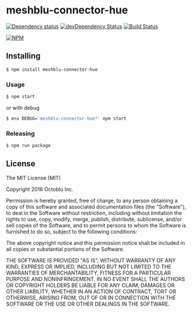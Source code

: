# meshblu-connector-hue

[![Dependency status](http://img.shields.io/david/octoblu/meshblu-connector-hue.svg?style=flat)](https://david-dm.org/octoblu/meshblu-connector-hue)
[![devDependency Status](http://img.shields.io/david/dev/octoblu/meshblu-connector-hue.svg?style=flat)](https://david-dm.org/octoblu/meshblu-connector-hue#info=devDependencies)
[![Build Status](http://img.shields.io/travis/octoblu/meshblu-connector-hue.svg?style=flat&branch=master)](https://travis-ci.org/octoblu/meshblu-connector-hue)

[![NPM](https://nodei.co/npm/meshblu-connector-hue.svg?style=flat)](https://npmjs.org/package/meshblu-connector-hue)

## Installing

```bash
$ npm install meshblu-connector-hue
```

### Usage

```bash
$ npm start
```

or with debug

```bash
$ env DEBUG='meshblu-connector-hue*' npm start
```

### Releasing

```bash
$ npm run package
```

## License

The MIT License (MIT)

Copyright 2016 Octoblu Inc.

Permission is hereby granted, free of charge, to any person obtaining a copy
of this software and associated documentation files (the "Software"), to deal
in the Software without restriction, including without limitation the rights
to use, copy, modify, merge, publish, distribute, sublicense, and/or sell
copies of the Software, and to permit persons to whom the Software is
furnished to do so, subject to the following conditions:

The above copyright notice and this permission notice shall be included in
all copies or substantial portions of the Software.

THE SOFTWARE IS PROVIDED "AS IS", WITHOUT WARRANTY OF ANY KIND, EXPRESS OR
IMPLIED, INCLUDING BUT NOT LIMITED TO THE WARRANTIES OF MERCHANTABILITY,
FITNESS FOR A PARTICULAR PURPOSE AND NONINFRINGEMENT. IN NO EVENT SHALL THE
AUTHORS OR COPYRIGHT HOLDERS BE LIABLE FOR ANY CLAIM, DAMAGES OR OTHER
LIABILITY, WHETHER IN AN ACTION OF CONTRACT, TORT OR OTHERWISE, ARISING FROM,
OUT OF OR IN CONNECTION WITH THE SOFTWARE OR THE USE OR OTHER DEALINGS IN
THE SOFTWARE.
